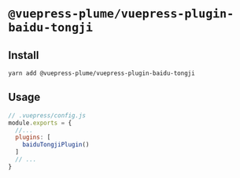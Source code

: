 # `@vuepress-plume/vuepress-plugin-baidu-tongji`

## Install
```
yarn add @vuepress-plume/vuepress-plugin-baidu-tongji
```
## Usage
``` js
// .vuepress/config.js
module.exports = {
  //...
  plugins: [
    baiduTongjiPlugin()
  ]
  // ...
}
```
